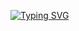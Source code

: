 [![Typing SVG](https://readme-typing-svg.demolab.com/?lines=Hello+There+I'm+Mohamad+Beigi;I'm+A+Java+Developer)](https://git.io/typing-svg)

